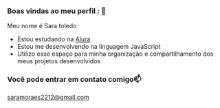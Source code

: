 ### Boas vindas ao meu perfil : 💓

Meu nome é Sara toledo

- Estou estudando na [Alura](https://www.alura.com.br)
- Estou me desenvolvendo na linguagem JavaScript
- Utilizo esse espaço para minha organização e compartilhamento dos meus projetos desenvolvidos

### Você pode entrar em contato comigo📫
saramoraes2212@gmail.com




